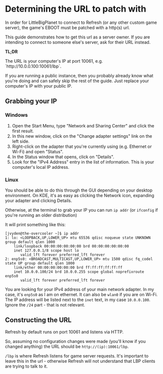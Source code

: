 # Determining the URL to patch with

In order for LittleBigPlanet to connect to Refresh (or any other custom game server), the game's EBOOT must be patched with a http(s) url.

This guide demonstrates how to get this url as a server owner. If you are intending to connect to someone else's server, ask for their URL instead.

<tldr>
<p><b>TL;DR</b></p>
<p>The URL is your computer's IP at port 10061, e.g. `http://10.0.0.100:10061/lbp`.</p>
<p>If you are running a public instance, then you probably already know what you're doing and can safely skip the rest of the guide.
Just replace your computer's IP with your public IP.</p>
</tldr>

## Grabbing your IP

### Windows

1. Open the Start Menu, type "Network and Sharing Center" and click the first result.
2. In this new window, click on the "Change adapter settings" link on the left side.
3. Right-click on the adapter that you're currently using (e.g. Ethernet or Wi-Fi) and open "Status".
4. In the Status window that opens, click on "Details".
5. Look for the "IPv4 Address" entry in the list of information. This is your computer's local IP address.

### Linux

You should be able to do this through the GUI depending on your desktop environment.
On KDE, it's as easy as clicking the Network icon, expanding your adapter and clicking Details.

Otherwise, at the terminal to grab your IP you can run `ip addr` (or `ifconfig` if you're running an older distribution)

It will print something like this:

```
[jvyden@the-overcooler ~]$ ip addr
1: lo: <LOOPBACK,UP,LOWER_UP> mtu 65536 qdisc noqueue state UNKNOWN group default qlen 1000
    link/loopback 00:00:00:00:00:00 brd 00:00:00:00:00:00
    inet 127.0.0.1/8 scope host lo
       valid_lft forever preferred_lft forever
2: enp5s0: <BROADCAST,MULTICAST,UP,LOWER_UP> mtu 1500 qdisc fq_codel state UP group default qlen 1000
    link/ether 00:00:00:00:00:00 brd ff:ff:ff:ff:ff:ff
    inet 10.0.0.100/24 brd 10.0.0.255 scope global noprefixroute enp5s0
       valid_lft forever preferred_lft forever
```

You are looking for your IPv4 address of your main network adapter. In my case, it's `enp5s0` as I am on ethernet. It can also be `wlan0` if you are on Wi-Fi. The IP address will be listed next to the `inet` text, in my case `10.0.0.100`. Ignore the `/24` part - that is not relevant.

## Constructing the URL

Refresh by default runs on port 10061 and listens via HTTP. 

So, assuming no configuration changes were made (you'll know if you changed anything) the URL should be `http://(ip):10061/lbp`. 

`/lbp` is where Refresh listens for game server requests. It's important to leave this in the url - otherwise Refresh will not understand that LBP clients are trying to talk to it.